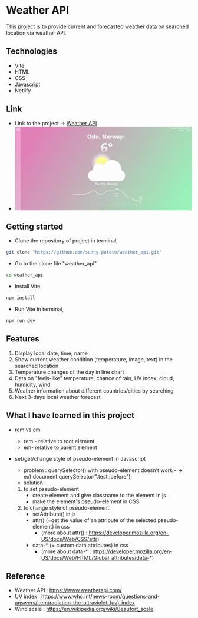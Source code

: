 # Weather API

This project is to provide current and forecasted weather data on searched location via weather API.

## Technologies

- Vite
- HTML
- CSS
- Javascript
- Netlify

## Link

- Link to the project -> [Weather API](https://weather-api-sunhee.netlify.app/)
- ![](weather_api.gif)

## Getting started

- Clone the repository of project in terminal,

```bash
git clone "https://github.com/sunny-potato/weather_api.git"
```

- Go to the clone file "weather_api"

```bash
cd weather_api
```

- Install Vite

```bash
npm install
```

- Run Vite in terminal,

```bash
npm run dev
```

## Features

1. Display local date, time, name
2. Show current weather condition (temperature, image, text) in the searched location
3. Temperature changes of the day in line chart
4. Data on "feels-like" temperature, chance of rain, UV index, cloud, humidity, wind
5. Weather information about different countries/cities by searching
6. Next 3-days local weather forecast

## What I have learned in this project

- rem vs em
  - rem - relative to root element
  - em- relative to parent element
- set/get/change style of pseudo-element in Javascript

  - problem : querySelector() with pseudo-element doesn't work - -> ex) document.querySelector(".test::before");
  - solution :

  1. to set pseudo-element
     - create element and give classname to the element in js
     - make the element's pseudo-element in CSS
  2. to change style of pseudo-element
     - setAttribute() in js
     - attr() (=get the value of an attribute of the selected pseudo-element) in css
       - (more about attr() : https://developer.mozilla.org/en-US/docs/Web/CSS/attr)
     - data-\* (= custom data attributes) in css
       - (more about data-\* : https://developer.mozilla.org/en-US/docs/Web/HTML/Global_attributes/data-*)

## Reference

- Weather API : https://www.weatherapi.com/
- UV index : https://www.who.int/news-room/questions-and-answers/item/radiation-the-ultraviolet-(uv)-index
- Wind scale : https://en.wikipedia.org/wiki/Beaufort_scale

